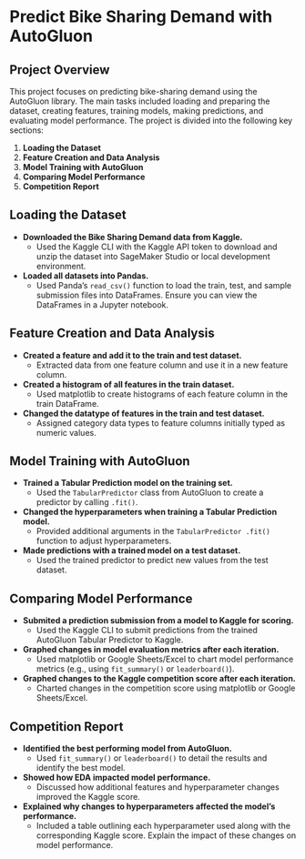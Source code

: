 # Predict Bike Sharing Demand with AutoGluon

## Project Overview

This project focuses on predicting bike-sharing demand using the AutoGluon library. The main tasks included loading and preparing the dataset, creating features, training models, making predictions, and evaluating model performance. The project is divided into the following key sections:

1. **Loading the Dataset**
2. **Feature Creation and Data Analysis**
3. **Model Training with AutoGluon**
4. **Comparing Model Performance**
5. **Competition Report**

## Loading the Dataset

- **Downloaded the Bike Sharing Demand data from Kaggle.**
  - Used the Kaggle CLI with the Kaggle API token to download and unzip the dataset into SageMaker Studio or local development environment.
- **Loaded all datasets into Pandas.**
  - Used Panda’s `read_csv()` function to load the train, test, and sample submission files into DataFrames. Ensure you can view the DataFrames in a Jupyter notebook.

## Feature Creation and Data Analysis

- **Created a feature and add it to the train and test dataset.**
  - Extracted data from one feature column and use it in a new feature column.
- **Created a histogram of all features in the train dataset.**
  - Used matplotlib to create histograms of each feature column in the train DataFrame.
- **Changed the datatype of features in the train and test dataset.**
  - Assigned category data types to feature columns initially typed as numeric values.

## Model Training with AutoGluon

- **Trained a Tabular Prediction model on the training set.**
  - Used the `TabularPredictor` class from AutoGluon to create a predictor by calling `.fit()`.
- **Changed the hyperparameters when training a Tabular Prediction model.**
  - Provided additional arguments in the `TabularPredictor .fit()` function to adjust hyperparameters.
- **Made predictions with a trained model on a test dataset.**
  - Used the trained predictor to predict new values from the test dataset.

## Comparing Model Performance

- **Submited a prediction submission from a model to Kaggle for scoring.**
  - Used the Kaggle CLI to submit predictions from the trained AutoGluon Tabular Predictor to Kaggle.
- **Graphed changes in model evaluation metrics after each iteration.**
  - Used matplotlib or Google Sheets/Excel to chart model performance metrics (e.g., using `fit_summary()` or `leaderboard()`).
- **Graphed changes to the Kaggle competition score after each iteration.**
  - Charted changes in the competition score using matplotlib or Google Sheets/Excel.

## Competition Report

- **Identified the best performing model from AutoGluon.**
  - Used `fit_summary()` or `leaderboard()` to detail the results and identify the best model.
- **Showed how EDA impacted model performance.**
  - Discussed how additional features and hyperparameter changes improved the Kaggle score.
- **Explained why changes to hyperparameters affected the model’s performance.**
  - Included a table outlining each hyperparameter used along with the corresponding Kaggle score. Explain the impact of these changes on model performance.
